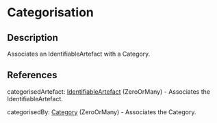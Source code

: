 
# Categorisation





## Description

Associates an IdentifiableArtefact with a Category.




## References

categorisedArtefact: [IdentifiableArtefact](../Base/IdentifiableArtefact.md) (ZeroOrMany) - Associates the IdentifiableArtefact.

categorisedBy: [Category](Category.md) (ZeroOrMany) - Associates the Category.





